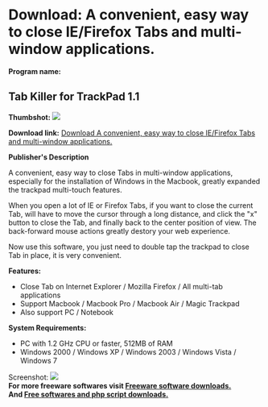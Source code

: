 # Download: A convenient, easy way to close IE/Firefox Tabs and multi-window applications.

**Program name:**

## Tab Killer for TrackPad 1.1

  
**Thumbshot:** ![](http://www.freewarefiles.com/screenshot/tabkillertp_md.jpg)   
  
**Download link:** [Download A convenient, easy way to close IE/Firefox Tabs and multi-window applications.](http://freesoftwares.boysofts.com/Tab-Killer-for-TrackPad_program_65591.html)  
  


**Publisher's Description**  
  


A convenient, easy way to close Tabs in multi-window applications, especially for the installation of Windows in the Macbook, greatly expanded the trackpad multi-touch features. 

When you open a lot of IE or Firefox Tabs, if you want to close the current Tab, will have to move the cursor through a long distance, and click the "x" button to close the Tab, and finally back to the center position of view. The back-forward mouse actions greatly destory your web experience.

Now use this software, you just need to double tap the trackpad to close Tab in place, it is very convenient. 

**Features:**

  * Close Tab on Internet Explorer / Mozilla Firefox / All multi-tab applications 
  * Support Macbook / Macbook Pro / Macbook Air / Magic Trackpad 
  * Also support PC / Notebook 

**System Requirements:**

  * PC with 1.2 GHz CPU or faster, 512MB of RAM 
  * Windows 2000 / Windows XP / Windows 2003 / Windows Vista / Windows 7 

  
  
Screenshot: ![](http://www.freewarefiles.com/screenshot/tabkillertp.jpg)   
**For more freeware softwares visit [Freeware software downloads.](http://freesoftwares.boysofts.com/)**   
**And [Free softwares and php script downloads.](http://www.boysofts.com/)**
